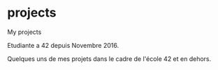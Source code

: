 # projects
My projects

Etudiante a 42 depuis Novembre 2016.

Quelques uns de mes projets dans le cadre de l'école 42 et en dehors.
